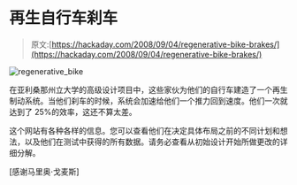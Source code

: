 # 再生自行车刹车

> 原文:[https://hackaday.com/2008/09/04/regenerative-bike-brakes/](https://hackaday.com/2008/09/04/regenerative-bike-brakes/)

![](../Images/4ff29094f0b87b18c354300691b129f0.png "regenerative_bike")

在亚利桑那州立大学的高级设计项目中，这些家伙为他们的自行车建造了一个再生制动系统。当他们刹车的时候，系统会加速给他们一个推力回到速度。他们一次就达到了 25%的效率，这还不算太差。

这个网站有各种各样的信息。您可以查看他们在决定具体布局之前的不同计划和想法，以及他们在测试中获得的所有数据。请务必查看从初始设计开始所做更改的详细分解。

[感谢马里奥·戈麦斯]